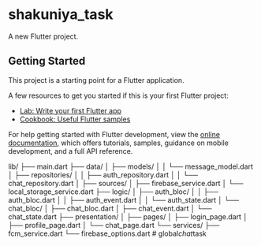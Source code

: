 # shakuniya_task

A new Flutter project.

## Getting Started

This project is a starting point for a Flutter application.

A few resources to get you started if this is your first Flutter project:

- [Lab: Write your first Flutter app](https://docs.flutter.dev/get-started/codelab)
- [Cookbook: Useful Flutter samples](https://docs.flutter.dev/cookbook)

For help getting started with Flutter development, view the
[online documentation](https://docs.flutter.dev/), which offers tutorials,
samples, guidance on mobile development, and a full API reference.


lib/
├── main.dart
├── data/
│    ├── models/
│    │    └── message_model.dart
│    ├── repositories/
│    │    ├── auth_repository.dart
│    │    └── chat_repository.dart
│    ├── sources/
│         ├── firebase_service.dart
│         └── local_storage_service.dart
├── logic/
│    ├── auth_bloc/
│    │    ├── auth_bloc.dart
│    │    ├── auth_event.dart
│    │    └── auth_state.dart
│    └── chat_bloc/
│         ├── chat_bloc.dart
│         ├── chat_event.dart
│         └── chat_state.dart
├── presentation/
│    ├── pages/
│        ├── login_page.dart
│        ├── profile_page.dart
│        └── chat_page.dart
└── services/
├── fcm_service.dart
└── firebase_options.dart
#   g l o b a l _ c h a t _ t a s k  
 